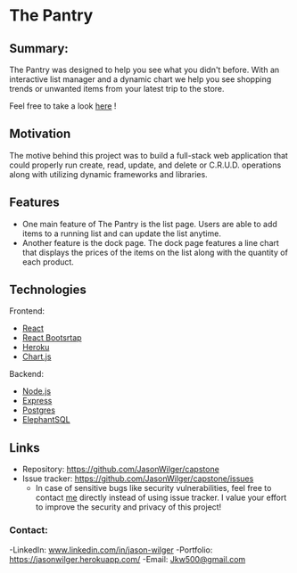 # The Pantry

## Summary:
The Pantry was designed to help you see what you didn't before. With an interactive list manager and a dynamic chart we help you see shopping trends or unwanted items from your latest trip to the store.

Feel free to take a look [here](https://the--pantry.herokuapp.com/) !

## Motivation
The motive behind this project was to build a full-stack web application that could properly run create, read, update, and delete or C.R.U.D. operations along with utilizing dynamic frameworks and libraries.
  
## Features
* One main feature of The Pantry is the list page. Users are able to add items to a running list and can update the list anytime.
* Another feature is the dock page. The dock page features a line chart that displays the prices of the items on the list along with the quantity of each product.

## Technologies
Frontend:
* [React](https://reactjs.org/)
* [React Bootsrtap](https://react-bootstrap.github.io/)
* [Heroku](https://www.heroku.com/home)
* [Chart.js](https://www.chartjs.org/)

Backend:
* [Node.js](https://nodejs.org/en/)
* [Express](https://expressjs.com/)
* [Postgres](https://www.postgresql.org/)
* [ElephantSQL](https://www.elephantsql.com/)

## Links
- Repository: https://github.com/JasonWilger/capstone
- Issue tracker: https://github.com/JasonWilger/capstone/issues
  - In case of sensitive bugs like security vulnerabilities, feel free to contact [me](mailto:jkw500@gmail.com) directly instead of using issue tracker. I value your effort to improve the security and privacy of this project!
  
### Contact:
-LinkedIn: www.linkedin.com/in/jason-wilger
-Portfolio: https://jasonwilger.herokuapp.com/
-Email: Jkw500@gmail.com
